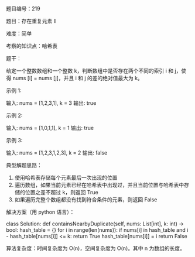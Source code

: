 题目编号：219

题目：存在重复元素 II

难度：简单

考察的知识点：哈希表

题干：

给定一个整数数组和一个整数 k，判断数组中是否存在两个不同的索引 i 和 j，使得 nums [i] = nums [j]，并且 i 和 j 的差的绝对值最大为 k。

示例 1:

输入: nums = [1,2,3,1], k = 3
输出: true

示例 2:

输入: nums = [1,0,1,1], k = 1
输出: true

示例 3:

输入: nums = [1,2,3,1,2,3], k = 2
输出: false

典型解题思路：

1. 使用哈希表存储每个元素最后一次出现的位置
2. 遍历数组，如果当前元素已经在哈希表中出现过，并且当前位置与哈希表中存储的位置之差不超过 k，则返回 True
3. 如果遍历完整个数组都没有找到符合条件的元素，则返回 False

解决方案（用 python 语言）：

class Solution:
    def containsNearbyDuplicate(self, nums: List[int], k: int) -> bool:
        hash_table = {}
        for i in range(len(nums)):
            if nums[i] in hash_table and i - hash_table[nums[i]] <= k:
                return True
            hash_table[nums[i]] = i
        return False

算法复杂度：时间复杂度为 O(n)，空间复杂度为 O(n)。其中 n 为数组的长度。